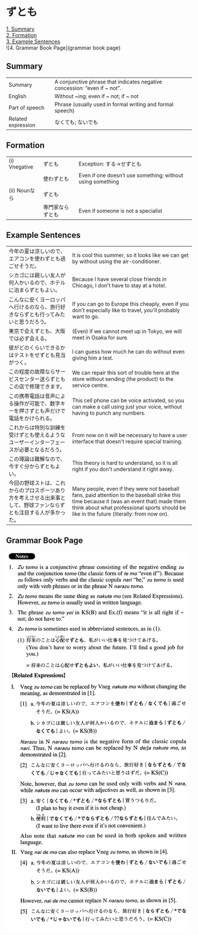 # ずとも

[1. Summary](#summary)<br>
[2. Formation](#formation)<br>
[3. Example Sentences](#example-sentences)<br>
![4. Grammar Book Page](grammar book page)<br>


## Summary

<table><tr>   <td>Summary</td>   <td>A conjunctive phrase that indicates negative concession: “even if ~ not”.</td></tr><tr>   <td>English</td>   <td>Without ~ing; even if ~ not; if ~ not</td></tr><tr>   <td>Part of speech</td>   <td>Phrase (usually used in formal writing and formal speech)</td></tr><tr>   <td>Related expression</td>   <td>なくても; ないでも</td></tr></table>

## Formation

<table class="table"><tbody><tr class="tr head"><td class="td"><span class="numbers">(i)</span> <span class="bold">Vnegative</span></td><td class="td"><span class="concept">ずとも</span></td><td class="td"><span>Exception: する→せずとも</span></td></tr><tr class="tr"><td class="td"></td><td class="td"><span>使わ</span><span class="concept">ずとも</span></td><td class="td"><span>Even if one doesn’t use something; without using something</span></td></tr><tr class="tr head"><td class="td"><span class="numbers">(ii)</span> <span class="bold">Nounなら</span></td><td class="td"><span class="concept">ずとも</span></td><td class="td"></td></tr><tr class="tr"><td class="td"></td><td class="td"><span>専門家なら</span><span class="concept">ずとも</span></td><td class="td"><span>Even if someone is not a specialist</span></td></tr></tbody></table>

## Example Sentences

<table><tr>   <td>今年の夏は涼しいので、エアコンを使わずとも過ごせそうだ。</td>   <td>It is cool this summer, so it looks like we can get by without using the air-conditioner.</td></tr><tr>   <td>シカゴには親しい友人が何人かいるので、ホテルに泊まらずともよい。</td>   <td>Because I have several close friends in Chicago, I don't have to stay at a hotel.</td></tr><tr>   <td>こんなに安くヨーロッパへ行けるのなら、旅行好きならずとも行ってみたいと思うだろう。</td>   <td>If you can go to Europe this cheaply, even if you don't especially like to travel, you'll probably want to go.</td></tr><tr>   <td>東京で会えずとも、大阪では必ず会える。</td>   <td>(Even) if we cannot meet up in Tokyo, we will meet in Osaka for sure.</td></tr><tr>   <td>彼がどのくらいできるかはテストをせずとも見当がつく。</td>   <td>I can guess how much he can do without even giving him a test.</td></tr><tr>   <td>この程度の故障ならサービスセンター送らずともこの店で修理できます。</td>   <td>We can repair this sort of trouble here at the store without sending (the product) to the service centre.</td></tr><tr>   <td>この携帯電話は音声による操作が可能で、数字キーを押さずとも声だけで電話をかけられる。</td>   <td>This cell phone can be voice activated, so you can make a call using just your voice, without having to punch any numbers.</td></tr><tr>   <td>これからは特別な訓練を受けずとも使えるようなユーザーインターフェースが必要となるだろう。</td>   <td>From now on it will be necessary to have a user interface that doesn't require special training.</td></tr><tr>   <td>この理論は難解なので、今すぐ分からずともよい。</td>   <td>This theory is hard to understand, so it is all right if you don't understand it right away.</td></tr><tr>   <td>今回の野球ストは、これからのプロスポーツあり方を考えさせる出来事として、野球ファンならずとも注目する人が多かった。</td>   <td>Many people, even if they were not baseball fans, paid attention to the baseball strike this time because it (was an event that) made them think about what professional sports should be like in the future (literally: from now on).</td></tr></table>

## Grammar Book Page

![](../img/Advancedずとも.png)

